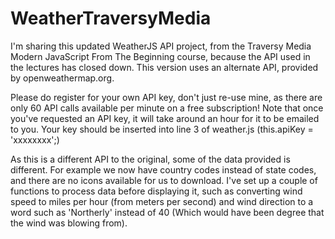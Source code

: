 # WeatherTraversyMedia
I'm sharing this updated WeatherJS API project, from the Traversy Media Modern JavaScript From The Beginning course, because the API used in the lectures has closed down. This version uses an alternate API, provided by openweathermap.org.

Please do register for your own API key, don't just re-use mine, as there are only 60 API calls available per minute on a free subscription! Note that once you've requested an API key, it will take around an hour for it to be emailed to you. Your key should be inserted into line 3 of weather.js (this.apiKey = 'xxxxxxxx';)

As this is a different API to the original, some of the data provided is different. For example we now have country codes instead of state codes, and there are no icons available for us to download. I've set up a couple of functions to process data before displaying it, such as converting wind speed to miles per hour (from meters per second) and wind direction to a word such as 'Northerly' instead of 40 (Which would have been degree that the wind was blowing from).
